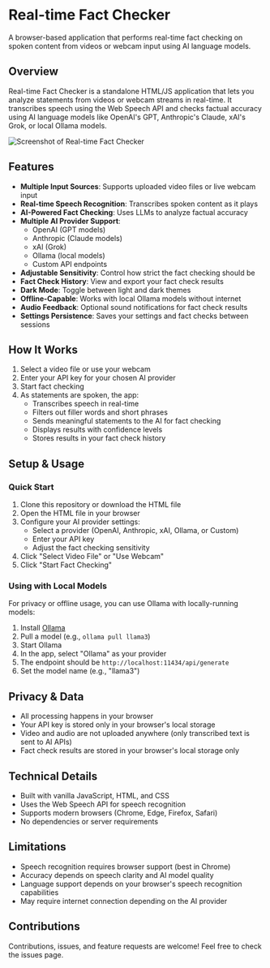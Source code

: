 # Real-time Fact Checker

A browser-based application that performs real-time fact checking on spoken content from videos or webcam input using AI language models.

## Overview

Real-time Fact Checker is a standalone HTML/JS application that lets you analyze statements from videos or webcam streams in real-time. It transcribes speech using the Web Speech API and checks factual accuracy using AI language models like OpenAI's GPT, Anthropic's Claude, xAI's Grok, or local Ollama models.

![Screenshot of Real-time Fact Checker](screenshot.jpg)

## Features

- **Multiple Input Sources**: Supports uploaded video files or live webcam input
- **Real-time Speech Recognition**: Transcribes spoken content as it plays
- **AI-Powered Fact Checking**: Uses LLMs to analyze factual accuracy
- **Multiple AI Provider Support**:
  - OpenAI (GPT models)
  - Anthropic (Claude models)
  - xAI (Grok)
  - Ollama (local models)
  - Custom API endpoints
- **Adjustable Sensitivity**: Control how strict the fact checking should be
- **Fact Check History**: View and export your fact check results
- **Dark Mode**: Toggle between light and dark themes
- **Offline-Capable**: Works with local Ollama models without internet
- **Audio Feedback**: Optional sound notifications for fact check results
- **Settings Persistence**: Saves your settings and fact checks between sessions

## How It Works

1. Select a video file or use your webcam
2. Enter your API key for your chosen AI provider
3. Start fact checking
4. As statements are spoken, the app:
   - Transcribes speech in real-time
   - Filters out filler words and short phrases
   - Sends meaningful statements to the AI for fact checking
   - Displays results with confidence levels
   - Stores results in your fact check history

## Setup & Usage

### Quick Start

1. Clone this repository or download the HTML file
2. Open the HTML file in your browser
3. Configure your AI provider settings:
   - Select a provider (OpenAI, Anthropic, xAI, Ollama, or Custom)
   - Enter your API key
   - Adjust the fact checking sensitivity
4. Click "Select Video File" or "Use Webcam"
5. Click "Start Fact Checking"

### Using with Local Models

For privacy or offline usage, you can use Ollama with locally-running models:

1. Install [Ollama](https://ollama.ai/)
2. Pull a model (e.g., `ollama pull llama3`)
3. Start Ollama
4. In the app, select "Ollama" as your provider
5. The endpoint should be `http://localhost:11434/api/generate`
6. Set the model name (e.g., "llama3")

## Privacy & Data

- All processing happens in your browser
- Your API key is stored only in your browser's local storage
- Video and audio are not uploaded anywhere (only transcribed text is sent to AI APIs)
- Fact check results are stored in your browser's local storage only

## Technical Details

- Built with vanilla JavaScript, HTML, and CSS
- Uses the Web Speech API for speech recognition
- Supports modern browsers (Chrome, Edge, Firefox, Safari)
- No dependencies or server requirements

## Limitations

- Speech recognition requires browser support (best in Chrome)
- Accuracy depends on speech clarity and AI model quality
- Language support depends on your browser's speech recognition capabilities
- May require internet connection depending on the AI provider

## Contributions

Contributions, issues, and feature requests are welcome! Feel free to check the issues page.
